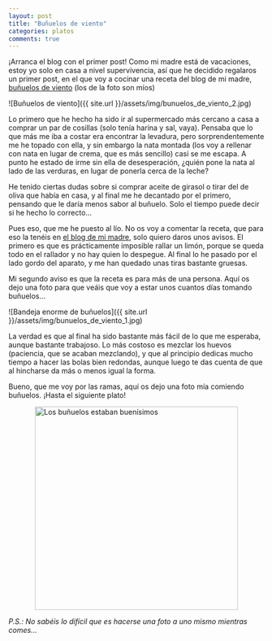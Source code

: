 ```yaml
---
layout: post
title: "Buñuelos de viento"
categories: platos
comments: true
---
```


¡Arranca el blog con el primer post! Como mi madre está de vacaciones, estoy yo solo en casa a nivel supervivencia, así que he decidido regalaros un primer post, en el que voy a cocinar una receta del blog de mi madre, [buñuelos de viento](https://recetasdemaca.wordpress.com/2016/11/03/bunuelos-de-viento/) (los de la foto son míos)

![Buñuelos de viento]({{ site.url }}/assets/img/bunuelos_de_viento_2.jpg)

Lo primero que he hecho ha sido ir al supermercado más cercano a casa a comprar un par de cosillas (solo tenía harina y sal, vaya). Pensaba que lo que más me iba a costar era encontrar la levadura, pero sorprendentemente me he topado con ella, y sin embargo la nata montada (los voy a rellenar con nata en lugar de crema, que es más sencillo) casi se me escapa. A punto he estado de irme sin ella de desesperación, ¿quién pone la nata al lado de las verduras, en lugar de ponerla cerca de la leche?

He tenido ciertas dudas sobre si comprar aceite de girasol o tirar del de oliva que había en casa, y al final me he decantado por el primero, pensando que le daría menos sabor al buñuelo. Solo el tiempo puede decir si he hecho lo correcto...

Pues eso, que me he puesto al lío. No os voy a comentar la receta, que para eso la tenéis en [el blog de mi madre](https://recetasdemaca.wordpress.com/2016/11/03/bunuelos-de-viento/), solo quiero daros unos avisos. El primero es que es prácticamente imposible rallar un limón, porque se queda todo en el rallador y no hay quien lo despegue. Al final lo he pasado por el lado gordo del aparato, y me han quedado unas tiras bastante gruesas.

Mi segundo aviso es que la receta es para más de una persona. Aquí os dejo una foto para que veáis que voy a estar unos cuantos días tomando buñuelos...

![Bandeja enorme de buñuelos]({{ site.url }}/assets/img/bunuelos_de_viento_1.jpg)

La verdad es que al final ha sido bastante más fácil de lo que me esperaba, aunque bastante trabajoso. Lo más costoso es mezclar los huevos (paciencia, que se acaban mezclando), y que al principio dedicas mucho tiempo a hacer las bolas bien redondas, aunque luego te das cuenta de que al hincharse da más o menos igual la forma.

Bueno, que me voy por las ramas, aquí os dejo una foto mía comiendo buñuelos. ¡Hasta el siguiente plato!

<img src="{{ site.url }}/assets/img/bunuelos_de_viento_3.png" alt="Los buñuelos estaban buenísimos"  style="width: 400px;margin-left: auto; margin-right: auto; display: block;"/>

_P.S.: No sabéis lo difícil que es hacerse una foto a uno mismo mientras comes..._